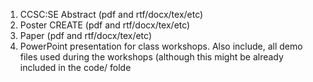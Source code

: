 1. CCSC:SE Abstract (pdf and rtf/docx/tex/etc)
2. Poster CREATE (pdf and rtf/docx/tex/etc)
3. Paper (pdf and rtf/docx/tex/etc)
4. PowerPoint presentation for class workshops. Also include, all demo files used during the workshops (although this might be already included in the code/ folde
